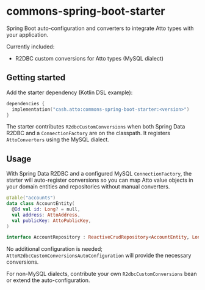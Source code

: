 # commons-spring-boot-starter

Spring Boot auto-configuration and converters to integrate Atto types with your application.

Currently included:
- R2DBC custom conversions for Atto types (MySQL dialect)

## Getting started

Add the starter dependency (Kotlin DSL example):

```kotlin
dependencies {
  implementation("cash.atto:commons-spring-boot-starter:<version>")
}
```

The starter contributes `R2dbcCustomConversions` when both Spring Data R2DBC and a `ConnectionFactory` are on the classpath. It registers `AttoConverters` using the MySQL dialect.

## Usage

With Spring Data R2DBC and a configured MySQL `ConnectionFactory`, the starter will auto-register conversions so you can map Atto value objects in your domain entities and repositories without manual converters.

```kotlin
@Table("accounts")
data class AccountEntity(
  @Id val id: Long? = null,
  val address: AttoAddress,
  val publicKey: AttoPublicKey,
)

interface AccountRepository : ReactiveCrudRepository<AccountEntity, Long>
```

No additional configuration is needed; `AttoR2dbcCustomConversionsAutoConfiguration` will provide the necessary conversions.

For non-MySQL dialects, contribute your own `R2dbcCustomConversions` bean or extend the auto-configuration.
